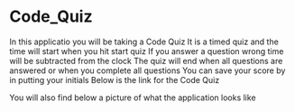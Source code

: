 # Code_Quiz
In this applicatio you will be taking a Code Quiz 
It is a timed quiz and the time will start when you hit start quiz 
If you answer a question wrong time will be subtracted from the clock 
The quiz will end when all questions are answered or when you complete all questions 
You can save your score by in putting your initials 
Below is the link for the Code Quiz 

You will also find below a picture of what the application looks like
